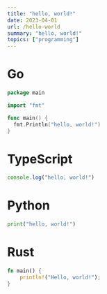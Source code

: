 ```yaml
---
title: "hello, world!"
date: 2023-04-01
url: /hello-world
summary: "hello, world!"
topics: ["programming"]
---
```



# Go
```go
package main

import "fmt"

func main() {
  fmt.Println("hello, world!")
}
```
# TypeScript
```ts
console.log("hello, world!")
```
# Python
```py
print("hello, world!")
```
# Rust
```rs
fn main() {
    println!("Hello, world!");
}
```
